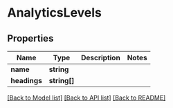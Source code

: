 # AnalyticsLevels

## Properties
Name | Type | Description | Notes
------------ | ------------- | ------------- | -------------
**name** | **string** |  | 
**headings** | **string[]** |  | 

[[Back to Model list]](../README.md#documentation-for-models) [[Back to API list]](../README.md#documentation-for-api-endpoints) [[Back to README]](../README.md)


